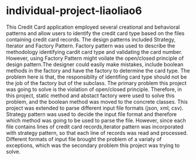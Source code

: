 <h1> individual-project-liaoliao6</h1>
This Credit Card application employed several creational and behavioral patterns and allow users to identify the credit card type based on the files containing credit card records.
The design patterns included Strategy, Iterator and Factory Pattern. 
Factory pattern was used to describe the methodology identifying cardit card type and validating the card number. However, using Factory Pattern might voilate the open/closed principle of design pattern.The designer could easily make mistakes, include boolean methods in the factory and have the factory to determine the card type. The problem here is that, the responsiblity of identifing card type should not be the job of the factory but of the subclass. The primary problem this project was going to solve is the violation of open/closed principle. Therefore, in this project, static method and abstact factory were used to solve this problem, and the boolean method was moved to the concrete classes.
This project was extended to parse different input file formats (json, xml, csv). Strategy pattern was used to decide the input file format and therefore which method was going to be used to parse the file. However, since each file contains lines of credit card records,iterator pattern was incorporated with strategy pattern, so that each line of records was read and processed.
Different formats of input file brought the problem of a variaty of exceptions, which was the secondary problem this project was trying to solve. 
